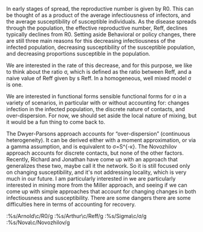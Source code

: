 
In early stages of spread, the reproductive number is given by R0. This can be thought of as a product of the average infectiousness of infectors, and the average susceptibility of susceptible individuals. As the disease spreads through the population, the effective reproductive number, Reff, declines typically declines from R0. Setting aside Behavioral or policy changes, there are still three main reasons for this decreasing infectiousness of the infected population, decreasing susceptibility of the susceptible population, and decreasing proportions susceptible in the population.

We are interested in the rate of this decrease, and for this purpose, we like to think about the ratio σ, which is defined as the ratio between Reff, and a naive value of Reff given by s Reff. In a homogeneous, well mixed model σ is one.

We are interested in functional forms sensible functional forms for σ in a variety of scenarios, in particular with or without accounting for: changes infection in the infected population, the discrete nature of contacts, and over-dispersion. For now, we should set aside the local nature of mixing, but it would be a fun thing to come back to. 

The Dwyer-Parsons approach accounts for “over-dispersion” (continuous heterogeneity). It can be derived either with a moment approximation, or via a gamma assumption, and is equivalent to σ=S^{-κ}. The Novozhilov approach accounts for discrete contacts, but none of the other factors. Recently, Richard and Jonathan have come up with an approach that generalizes these two, maybe call it the network. So it is still focused only on changing susceptibility, and it's not addressing locality, which is very much in our future. I am particularly interested in we are particularly interested in mining more from the Miller approach, and seeing if we can come up with simple approaches that account for changing changes in both infectiousness and susceptibility. There are some dangers there are some difficulties here in terms of accounting for recovery.

:%s/Arnold\c/R0/g
:%s/Arthur\c/Reff/g
:%s/Sigma\c/σ/g
:%s/Nova\c/Novozhilov/g

